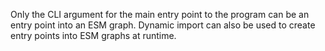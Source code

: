 ﻿
Only the CLI argument for the main entry point to the program can be an entry
point into an ESM graph. Dynamic import can also be used to create entry points
into ESM graphs at runtime.

